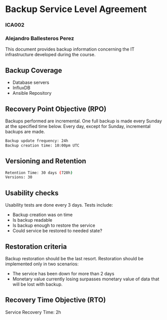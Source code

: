 # Backup Service Level Agreement

### ICA002
### Alejandro Ballesteros Perez


This document provides backup information concerning the IT infrastructure developed during the course.

## Backup Coverage

- Database servers
- InfluxDB
- Ansible Repository

## Recovery Point Objective (RPO)

Backups performed are incremental. One full backup is made every Sunday at the specified time below. Every day, except for Sunday, incremental backups are made.
```sh
Backup update frequency: 24h
Backup creation time: 10:00pm UTC
```

## Versioning and Retention


```sh
Retention Time: 30 days (720h)
Versions: 30
```


## Usability checks

Usability tests are done every 3 days. Tests include:

- Backup creation was on time
- Is backup readable
- Is backup enough to restore the service
- Could service be restored to needed state?

## Restoration criteria


Backup restoration should be the last resort. Restoration should be implemented only in two scenarios:

- The service has been down for more than 2 days
- Monetary value currently losing surpasses monetary value of data that will be lost with backup.


## Recovery Time Objective (RTO)


Service Recovery Time: 2h
